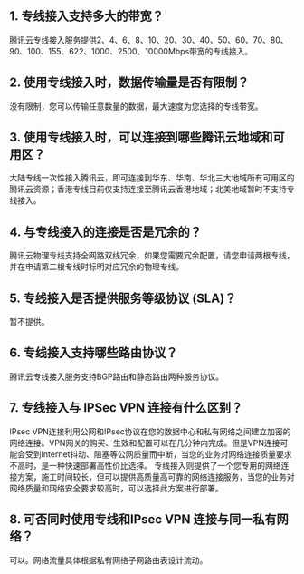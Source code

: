 ## 1. 专线接入支持多大的带宽？
腾讯云专线接入服务提供2、4、6、8、10、20、30、40、50、60、70、80、90、100、155、622、1000、2500、10000Mbps带宽的专线接入。
## 2. 使用专线接入时，数据传输量是否有限制？
没有限制，您可以传输任意数量的数据，最大速度为您选择的专线带宽。
## 3. 使用专线接入时，可以连接到哪些腾讯云地域和可用区？
大陆专线一次性接入腾讯云，即可连接到华东、华南、华北三大地域所有可用区的腾讯云资源；香港专线目前仅支持连接至腾讯云香港地域；北美地域暂时不支持专线接入。
## 4. 与专线接入的连接是否是冗余的？
腾讯云物理专线支持全网路双线冗余，如果您需要冗余配置，请您申请两根专线，并在申请第二根专线时标明对应冗余的物理专线。
## 5. 专线接入是否提供服务等级协议 (SLA)？
暂不提供。
## 6. 专线接入支持哪些路由协议？
腾讯云专线接入服务支持BGP路由和静态路由两种服务协议。
## 7. 专线接入与 IPSec VPN 连接有什么区别？
IPsec VPN连接利用公网和IPsec协议在您的数据中心和私有网络之间建立加密的网络连接。VPN网关的购买、生效和配置可以在几分钟内完成。但是VPN连接可能会受到Internet抖动、阻塞等公网质量而中断，当您的业务对网络连接质量要求不高时，是一种快速部署高性价比选择。
专线接入则提供了一个您专用的网络连接方案，施工时间较长，但可以提供高质量高可靠的网络连接服务，当您的业务对网络质量和网络安全要求较高时，可以选择此方案进行部署。
## 8. 可否同时使用专线和IPsec VPN 连接与同一私有网络？
可以。网络流量具体根据私有网络子网路由表设计流动。